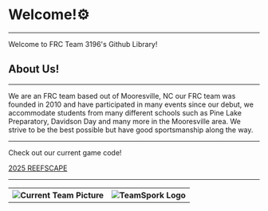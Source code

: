 <h1>Welcome!⚙</h1>
<hr>
<p>Welcome to FRC Team 3196's Github Library!</p>

<h2>About Us!</h2>
<hr>
<p>We are an FRC team based out of Mooresville, NC our FRC team was founded in 2010 and have participated in many events since our debut, we accommodate students from many different schools such as Pine Lake Preparatory, Davidson Day and many more in the Mooresville area. We strive to be the best possible but have good sportsmanship along the way.</p>
<hr>
<p>Check out our current game code! </p><a href="https://github.com/SPORK-3196/SPORK_2025_Reefscape">2025 REEFSCAPE</a>
<hr>
<table>
  <tr>
    <th><img src="https://encrypted-tbn0.gstatic.com/images?q=tbn:ANd9GcSXEUUgviZvF27Vp7hPJ03D2--5VTQ-MAxH7w&s" alt="Current Team Picture"></th>
    <th><img src="https://encrypted-tbn0.gstatic.com/images?q=tbn:ANd9GcSBv3dDqJ5Sh6vfLG4VCl9k_LKdGXz1yjWXUQ&s" alt="TeamSpork Logo"></th>
  </tr>
</table>


